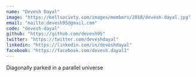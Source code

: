 ```yaml
---
name: "Devesh Dayal"
image: "https://bellsociety.com/images/members/2018/devesh-dayal.jpg"
email: "mailto:devesh95@gmail.com"
code: "devesh-dayal"
github: "https://github.com/devesh95"
twitter: "https://twitter.com/deveshdayal"
linkedin: "https://linkedin.com/in/deveshdayal"
facebook: "https://facebook.com/devesh.dayal1"
---
```

Diagonally parked in a parallel universe